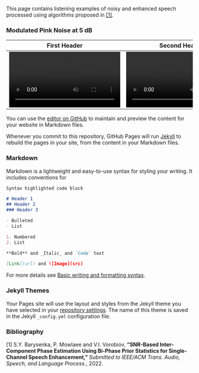 This page contains listening examples of noisy and enhanced speech processed using algorithms proposed in [[1]](#bibliography).

### Modulated Pink Noise at 5 dB

| First Header  | Second Header |
| ------------- | ------------- |
| <video src="https://user-images.githubusercontent.com/2571033/182334417-7a918fd3-73fb-4841-9cda-deadf3654f78.mp4" controls="controls" style="max-width: 540px;"></video> | <video src="https://user-images.githubusercontent.com/2571033/182334417-7a918fd3-73fb-4841-9cda-deadf3654f78.mp4" controls="controls" style="max-width: 540px;"></video> |



You can use the [editor on GitHub](https://github.com/SiarheiBarysenka/inter-component-phase-speech-enhancement-demo/edit/gh-pages/index.md) to maintain and preview the content for your website in Markdown files.

Whenever you commit to this repository, GitHub Pages will run [Jekyll](https://jekyllrb.com/) to rebuild the pages in your site, from the content in your Markdown files.

### Markdown

Markdown is a lightweight and easy-to-use syntax for styling your writing. It includes conventions for

```markdown
Syntax highlighted code block

# Header 1
## Header 2
### Header 3

- Bulleted
- List

1. Numbered
2. List

**Bold** and _Italic_ and `Code` text

[Link](url) and ![Image](src)
```

For more details see [Basic writing and formatting syntax](https://docs.github.com/en/github/writing-on-github/getting-started-with-writing-and-formatting-on-github/basic-writing-and-formatting-syntax).

### Jekyll Themes

Your Pages site will use the layout and styles from the Jekyll theme you have selected in your [repository settings](https://github.com/SiarheiBarysenka/inter-component-phase-speech-enhancement-demo/settings/pages). The name of this theme is saved in the Jekyll `_config.yml` configuration file.

### Bibliography

[1] S.Y. Barysenka, P. Mowlaee and V.I. Vorobiov, **“SNR-Based Inter-Component Phase Estimation Using Bi-Phase Prior Statistics for Single-Channel Speech Enhancement,”** *Submitted to IEEE/ACM Trans. Audio, Speech, and Language Process.*, 2022.
